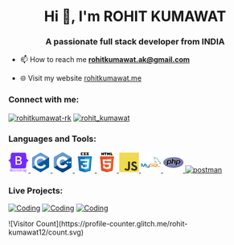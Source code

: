 <h1 align="center">Hi 👋, I'm ROHIT KUMAWAT</h1>
<h3 align="center">A passionate full stack developer from INDIA</h3>

- 📫 How to reach me **rohitkumawat.ak@gmail.com**

- 🌐 Visit my website [rohitkumawat.me](https://rohitkumawat.me)

<h3 align="left">Connect with me:</h3>
<p align="left">
<a href="https://linkedin.com/in/rohitkumawat-rk" target="blank"><img align="center" src="https://raw.githubusercontent.com/rahuldkjain/github-profile-readme-generator/master/src/images/icons/Social/linked-in-alt.svg" alt="rohitkumawat-rk" height="30" width="40" /></a>
<a href="https://www.leetcode.com/rohit_kumawat" target="blank"><img align="center" src="https://raw.githubusercontent.com/rahuldkjain/github-profile-readme-generator/master/src/images/icons/Social/leet-code.svg" alt="rohit_kumawat" height="30" width="40" /></a>
</p>

<h3 align="left">Languages and Tools:</h3>
<p align="left"> <a href="https://getbootstrap.com" target="_blank" rel="noreferrer"> <img src="https://raw.githubusercontent.com/devicons/devicon/master/icons/bootstrap/bootstrap-plain-wordmark.svg" alt="bootstrap" width="40" height="40"/> </a> <a href="https://www.cprogramming.com/" target="_blank" rel="noreferrer"> <img src="https://raw.githubusercontent.com/devicons/devicon/master/icons/c/c-original.svg" alt="c" width="40" height="40"/> </a> <a href="https://www.w3schools.com/cpp/" target="_blank" rel="noreferrer"> <img src="https://raw.githubusercontent.com/devicons/devicon/master/icons/cplusplus/cplusplus-original.svg" alt="cplusplus" width="40" height="40"/> </a> <a href="https://www.w3schools.com/css/" target="_blank" rel="noreferrer"> <img src="https://raw.githubusercontent.com/devicons/devicon/master/icons/css3/css3-original-wordmark.svg" alt="css3" width="40" height="40"/> </a> <a href="https://www.w3.org/html/" target="_blank" rel="noreferrer"> <img src="https://raw.githubusercontent.com/devicons/devicon/master/icons/html5/html5-original-wordmark.svg" alt="html5" width="40" height="40"/> </a> <a href="https://developer.mozilla.org/en-US/docs/Web/JavaScript" target="_blank" rel="noreferrer"> <img src="https://raw.githubusercontent.com/devicons/devicon/master/icons/javascript/javascript-original.svg" alt="javascript" width="40" height="40"/> </a> <a href="https://www.mysql.com/" target="_blank" rel="noreferrer"> <img src="https://raw.githubusercontent.com/devicons/devicon/master/icons/mysql/mysql-original-wordmark.svg" alt="mysql" width="40" height="40"/> </a> <a href="https://www.php.net" target="_blank" rel="noreferrer"> <img src="https://raw.githubusercontent.com/devicons/devicon/master/icons/php/php-original.svg" alt="php" width="40" height="40"/> </a> <a href="https://postman.com" target="_blank" rel="noreferrer"> <img src="https://www.vectorlogo.zone/logos/getpostman/getpostman-icon.svg" alt="postman" width="40" height="40"/> </a> </p>

<h3>Live Projects: </h3>
<p align="left">  
  <a href="https://www.rohitkumawat.me/" target="blank" rel="noreferrer"><img alt="Coding"  width="275"  src="https://github.com/user-attachments/assets/5191d49e-4bdc-4f03-8ef4-e331c9b6a210"/></a>
  <a href="https://css-animation-delta.vercel.app" target="blank" rel="noreferrer"><img alt="Coding"  width="275"  src="https://github.com/rohit-kumawat12/css-animation/assets/110055860/7cad02e1-f515-42a3-b39d-d4555dd1c817"/></a>
  <a href="https://image-steganography-five.vercel.app/" target="blank" rel="noreferrer"><img alt="Coding"  width="275"  src="https://github.com/user-attachments/assets/77a58b9d-7a98-4498-8d8c-ad62e751b749"/></a>
</p>
![Visitor Count](https://profile-counter.glitch.me/rohit-kumawat12/count.svg)
